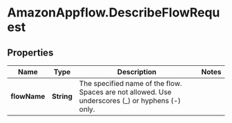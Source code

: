 # AmazonAppflow.DescribeFlowRequest

## Properties

Name | Type | Description | Notes
------------ | ------------- | ------------- | -------------
**flowName** | **String** |  The specified name of the flow. Spaces are not allowed. Use underscores (_) or hyphens (-) only.  | 


